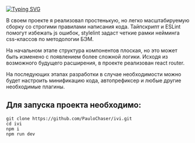 [![Typing SVG](https://readme-typing-svg.herokuapp.com?font=Arial&size=22&duration=3000&color=F30745B0&background=36CBFF00&multiline=true&repeat=false&width=700&height=100&lines=%D0%9F%D1%80%D0%B8%D0%B2%D0%B5%D1%82%2C+Ivi+%F0%9F%91%8B;%D0%A2%D1%83%D1%82+%D1%83+%D0%BD%D0%B0%D1%81+%D1%82%D0%B5%D1%81%D1%82%D0%BE%D0%B2%D0%BE%D0%B5+%D0%B7%D0%B0%D0%B4%D0%B0%D0%BD%D0%B8%D0%B5%2C+%D0%B2%D1%8B%D0%BF%D0%BE%D0%BB%D0%BD%D0%B5%D0%BD%D0%BD%D0%BE%D0%B5+%D0%BD%D0%B0+React;%D0%98+%D0%BE%D0%BD%D0%BE+%D1%83%D0%B6%D0%B5+%D0%BE%D0%B6%D0%B8%D0%B4%D0%B0%D0%B5%D1%82+CodeReview+%F0%9F%99%83)](https://git.io/typing-svg)

В своем проекте я реализовал простенькую, но легко масштабируемую сборку со строгими правилами написания кода. 
Тайпскрипт и ESLint помогут избежать js ошибок,  stylelint задаст четкие рамки нейминга css-классов по методологии БЭМ.

На начальном этапе структура компонентов плоская, но это может быть изменено с появлением более сложной логики. Исходя из возможного будущего расширения, в проекте реализован react router.

На последующих этапах разработки в случае необходимости можно будет настроить минификацию кода, автопрефиксер и любые другие необходимые плагины.


## Для запуска проекта необходимо:
```
git clone https://github.com/PauloChaser/ivi.git
cd ivi
npm i
npm run dev
```
